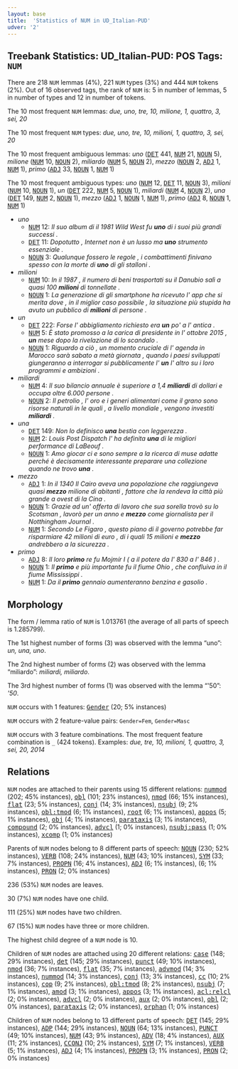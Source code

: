 ```yaml
---
layout: base
title:  'Statistics of NUM in UD_Italian-PUD'
udver: '2'
---
```


## Treebank Statistics: UD_Italian-PUD: POS Tags: `NUM`

There are 218 `NUM` lemmas (4%), 221 `NUM` types (3%) and 444 `NUM` tokens (2%).
Out of 16 observed tags, the rank of `NUM` is: 5 in number of lemmas, 5 in number of types and 12 in number of tokens.

The 10 most frequent `NUM` lemmas: <em>due, uno, tre, 10, milione, 1, quattro, 3, sei, 20</em>

The 10 most frequent `NUM` types:  <em>due, uno, tre, 10, milioni, 1, quattro, 3, sei, 20</em>

The 10 most frequent ambiguous lemmas: <em>uno</em> (<tt><a href="it_pud-pos-DET.html">DET</a></tt> 441, <tt><a href="it_pud-pos-NUM.html">NUM</a></tt> 21, <tt><a href="it_pud-pos-NOUN.html">NOUN</a></tt> 5), <em>milione</em> (<tt><a href="it_pud-pos-NUM.html">NUM</a></tt> 10, <tt><a href="it_pud-pos-NOUN.html">NOUN</a></tt> 2), <em>miliardo</em> (<tt><a href="it_pud-pos-NUM.html">NUM</a></tt> 5, <tt><a href="it_pud-pos-NOUN.html">NOUN</a></tt> 2), <em>mezzo</em> (<tt><a href="it_pud-pos-NOUN.html">NOUN</a></tt> 2, <tt><a href="it_pud-pos-ADJ.html">ADJ</a></tt> 1, <tt><a href="it_pud-pos-NUM.html">NUM</a></tt> 1), <em>primo</em> (<tt><a href="it_pud-pos-ADJ.html">ADJ</a></tt> 33, <tt><a href="it_pud-pos-NOUN.html">NOUN</a></tt> 1, <tt><a href="it_pud-pos-NUM.html">NUM</a></tt> 1)

The 10 most frequent ambiguous types:  <em>uno</em> (<tt><a href="it_pud-pos-NUM.html">NUM</a></tt> 12, <tt><a href="it_pud-pos-DET.html">DET</a></tt> 11, <tt><a href="it_pud-pos-NOUN.html">NOUN</a></tt> 3), <em>milioni</em> (<tt><a href="it_pud-pos-NUM.html">NUM</a></tt> 10, <tt><a href="it_pud-pos-NOUN.html">NOUN</a></tt> 1), <em>un</em> (<tt><a href="it_pud-pos-DET.html">DET</a></tt> 222, <tt><a href="it_pud-pos-NUM.html">NUM</a></tt> 5, <tt><a href="it_pud-pos-NOUN.html">NOUN</a></tt> 1), <em>miliardi</em> (<tt><a href="it_pud-pos-NUM.html">NUM</a></tt> 4, <tt><a href="it_pud-pos-NOUN.html">NOUN</a></tt> 2), <em>una</em> (<tt><a href="it_pud-pos-DET.html">DET</a></tt> 149, <tt><a href="it_pud-pos-NUM.html">NUM</a></tt> 2, <tt><a href="it_pud-pos-NOUN.html">NOUN</a></tt> 1), <em>mezzo</em> (<tt><a href="it_pud-pos-ADJ.html">ADJ</a></tt> 1, <tt><a href="it_pud-pos-NOUN.html">NOUN</a></tt> 1, <tt><a href="it_pud-pos-NUM.html">NUM</a></tt> 1), <em>primo</em> (<tt><a href="it_pud-pos-ADJ.html">ADJ</a></tt> 8, <tt><a href="it_pud-pos-NOUN.html">NOUN</a></tt> 1, <tt><a href="it_pud-pos-NUM.html">NUM</a></tt> 1)


* <em>uno</em>
  * <tt><a href="it_pud-pos-NUM.html">NUM</a></tt> 12: <em>Il suo album di il 1981 Wild West fu <b>uno</b> di i suoi più grandi successi .</em>
  * <tt><a href="it_pud-pos-DET.html">DET</a></tt> 11: <em>Dopotutto , Internet non è un lusso ma <b>uno</b> strumento essenziale .</em>
  * <tt><a href="it_pud-pos-NOUN.html">NOUN</a></tt> 3: <em>Qualunque fossero le regole , i combattimenti finivano spesso con la morte di <b>uno</b> di gli stalloni .</em>
* <em>milioni</em>
  * <tt><a href="it_pud-pos-NUM.html">NUM</a></tt> 10: <em>In il 1987 , il numero di beni trasportati su il Danubio salì a quasi 100 <b>milioni</b> di tonnellate .</em>
  * <tt><a href="it_pud-pos-NOUN.html">NOUN</a></tt> 1: <em>La generazione di gli smartphone ha ricevuto l' app che si merita dove , in il miglior caso possibile , la situazione più stupida ha avuto un pubblico di <b>milioni</b> di persone .</em>
* <em>un</em>
  * <tt><a href="it_pud-pos-DET.html">DET</a></tt> 222: <em>Forse l' abbigliamento richiesto era <b>un</b> po' a l' antica .</em>
  * <tt><a href="it_pud-pos-NUM.html">NUM</a></tt> 5: <em>È stato promosso a la carica di presidente in l' ottobre 2015 , <b>un</b> mese dopo la rivelazione di lo scandalo .</em>
  * <tt><a href="it_pud-pos-NOUN.html">NOUN</a></tt> 1: <em>Riguardo a ciò , un momento cruciale di l' agenda in Marocco sarà sabato a metà giornata , quando i paesi sviluppati giungeranno a interrogar si pubblicamente l' <b>un</b> l' altro su i loro programmi e ambizioni .</em>
* <em>miliardi</em>
  * <tt><a href="it_pud-pos-NUM.html">NUM</a></tt> 4: <em>Il suo bilancio annuale è superiore a 1,4 <b>miliardi</b> di dollari e occupa oltre 6.000 persone .</em>
  * <tt><a href="it_pud-pos-NOUN.html">NOUN</a></tt> 2: <em>Il petrolio , l' oro e i generi alimentari come il grano sono risorse naturali in le quali , a livello mondiale , vengono investiti <b>miliardi</b> .</em>
* <em>una</em>
  * <tt><a href="it_pud-pos-DET.html">DET</a></tt> 149: <em>Non lo definisco <b>una</b> bestia con leggerezza .</em>
  * <tt><a href="it_pud-pos-NUM.html">NUM</a></tt> 2: <em>Louis Post Dispatch l' ha definita <b>una</b> di le migliori performance di LaBeouf .</em>
  * <tt><a href="it_pud-pos-NOUN.html">NOUN</a></tt> 1: <em>Amo giocar ci e sono sempre a la ricerca di muse adatte perché è decisamente interessante preparare una collezione quando ne trovo <b>una</b> .</em>
* <em>mezzo</em>
  * <tt><a href="it_pud-pos-ADJ.html">ADJ</a></tt> 1: <em>In il 1340 Il Cairo aveva una popolazione che raggiungeva quasi <b>mezzo</b> milione di abitanti , fattore che la rendeva la città più grande a ovest di la Cina .</em>
  * <tt><a href="it_pud-pos-NOUN.html">NOUN</a></tt> 1: <em>Grazie ad un' offerta di lavoro che sua sorella trovò su lo Scotsman , lavorò per un anno e <b>mezzo</b> come giornalista per il Notthingham Journal .</em>
  * <tt><a href="it_pud-pos-NUM.html">NUM</a></tt> 1: <em>Secondo Le Figaro , questo piano di il governo potrebbe far risparmiare 42 milioni di euro , di i quali 15 milioni e <b>mezzo</b> andrebbero a la sicurezza .</em>
* <em>primo</em>
  * <tt><a href="it_pud-pos-ADJ.html">ADJ</a></tt> 8: <em>Il loro <b>primo</b> re fu Mojmír I ( a il potere da l' 830 a l' 846 ) .</em>
  * <tt><a href="it_pud-pos-NOUN.html">NOUN</a></tt> 1: <em>Il <b>primo</b> e più importante fu il fiume Ohio , che confluiva in il fiume Mississippi .</em>
  * <tt><a href="it_pud-pos-NUM.html">NUM</a></tt> 1: <em>Da il <b>primo</b> gennaio aumenteranno benzina e gasolio .</em>

## Morphology

The form / lemma ratio of `NUM` is 1.013761 (the average of all parts of speech is 1.285799).

The 1st highest number of forms (3) was observed with the lemma “uno”: <em>un, una, uno</em>.

The 2nd highest number of forms (2) was observed with the lemma “miliardo”: <em>miliardi, miliardo</em>.

The 3rd highest number of forms (1) was observed with the lemma “'50”: <em>'50</em>.

`NUM` occurs with 1 features: <tt><a href="it_pud-feat-Gender.html">Gender</a></tt> (20; 5% instances)

`NUM` occurs with 2 feature-value pairs: `Gender=Fem`, `Gender=Masc`

`NUM` occurs with 3 feature combinations.
The most frequent feature combination is `_` (424 tokens).
Examples: <em>due, tre, 10, milioni, 1, quattro, 3, sei, 20, 2014</em>


## Relations

`NUM` nodes are attached to their parents using 15 different relations: <tt><a href="it_pud-dep-nummod.html">nummod</a></tt> (202; 45% instances), <tt><a href="it_pud-dep-obl.html">obl</a></tt> (101; 23% instances), <tt><a href="it_pud-dep-nmod.html">nmod</a></tt> (66; 15% instances), <tt><a href="it_pud-dep-flat.html">flat</a></tt> (23; 5% instances), <tt><a href="it_pud-dep-conj.html">conj</a></tt> (14; 3% instances), <tt><a href="it_pud-dep-nsubj.html">nsubj</a></tt> (9; 2% instances), <tt><a href="it_pud-dep-obl-tmod.html">obl:tmod</a></tt> (6; 1% instances), <tt><a href="it_pud-dep-root.html">root</a></tt> (6; 1% instances), <tt><a href="it_pud-dep-appos.html">appos</a></tt> (5; 1% instances), <tt><a href="it_pud-dep-obj.html">obj</a></tt> (4; 1% instances), <tt><a href="it_pud-dep-parataxis.html">parataxis</a></tt> (3; 1% instances), <tt><a href="it_pud-dep-compound.html">compound</a></tt> (2; 0% instances), <tt><a href="it_pud-dep-advcl.html">advcl</a></tt> (1; 0% instances), <tt><a href="it_pud-dep-nsubj-pass.html">nsubj:pass</a></tt> (1; 0% instances), <tt><a href="it_pud-dep-xcomp.html">xcomp</a></tt> (1; 0% instances)

Parents of `NUM` nodes belong to 8 different parts of speech: <tt><a href="it_pud-pos-NOUN.html">NOUN</a></tt> (230; 52% instances), <tt><a href="it_pud-pos-VERB.html">VERB</a></tt> (108; 24% instances), <tt><a href="it_pud-pos-NUM.html">NUM</a></tt> (43; 10% instances), <tt><a href="it_pud-pos-SYM.html">SYM</a></tt> (33; 7% instances), <tt><a href="it_pud-pos-PROPN.html">PROPN</a></tt> (16; 4% instances), <tt><a href="it_pud-pos-ADJ.html">ADJ</a></tt> (6; 1% instances),  (6; 1% instances), <tt><a href="it_pud-pos-PRON.html">PRON</a></tt> (2; 0% instances)

236 (53%) `NUM` nodes are leaves.

30 (7%) `NUM` nodes have one child.

111 (25%) `NUM` nodes have two children.

67 (15%) `NUM` nodes have three or more children.

The highest child degree of a `NUM` node is 10.

Children of `NUM` nodes are attached using 20 different relations: <tt><a href="it_pud-dep-case.html">case</a></tt> (148; 29% instances), <tt><a href="it_pud-dep-det.html">det</a></tt> (145; 29% instances), <tt><a href="it_pud-dep-punct.html">punct</a></tt> (49; 10% instances), <tt><a href="it_pud-dep-nmod.html">nmod</a></tt> (36; 7% instances), <tt><a href="it_pud-dep-flat.html">flat</a></tt> (35; 7% instances), <tt><a href="it_pud-dep-advmod.html">advmod</a></tt> (14; 3% instances), <tt><a href="it_pud-dep-nummod.html">nummod</a></tt> (14; 3% instances), <tt><a href="it_pud-dep-conj.html">conj</a></tt> (13; 3% instances), <tt><a href="it_pud-dep-cc.html">cc</a></tt> (10; 2% instances), <tt><a href="it_pud-dep-cop.html">cop</a></tt> (9; 2% instances), <tt><a href="it_pud-dep-obl-tmod.html">obl:tmod</a></tt> (8; 2% instances), <tt><a href="it_pud-dep-nsubj.html">nsubj</a></tt> (7; 1% instances), <tt><a href="it_pud-dep-amod.html">amod</a></tt> (3; 1% instances), <tt><a href="it_pud-dep-appos.html">appos</a></tt> (3; 1% instances), <tt><a href="it_pud-dep-acl-relcl.html">acl:relcl</a></tt> (2; 0% instances), <tt><a href="it_pud-dep-advcl.html">advcl</a></tt> (2; 0% instances), <tt><a href="it_pud-dep-aux.html">aux</a></tt> (2; 0% instances), <tt><a href="it_pud-dep-obl.html">obl</a></tt> (2; 0% instances), <tt><a href="it_pud-dep-parataxis.html">parataxis</a></tt> (2; 0% instances), <tt><a href="it_pud-dep-orphan.html">orphan</a></tt> (1; 0% instances)

Children of `NUM` nodes belong to 13 different parts of speech: <tt><a href="it_pud-pos-DET.html">DET</a></tt> (145; 29% instances), <tt><a href="it_pud-pos-ADP.html">ADP</a></tt> (144; 29% instances), <tt><a href="it_pud-pos-NOUN.html">NOUN</a></tt> (64; 13% instances), <tt><a href="it_pud-pos-PUNCT.html">PUNCT</a></tt> (49; 10% instances), <tt><a href="it_pud-pos-NUM.html">NUM</a></tt> (43; 9% instances), <tt><a href="it_pud-pos-ADV.html">ADV</a></tt> (18; 4% instances), <tt><a href="it_pud-pos-AUX.html">AUX</a></tt> (11; 2% instances), <tt><a href="it_pud-pos-CCONJ.html">CCONJ</a></tt> (10; 2% instances), <tt><a href="it_pud-pos-SYM.html">SYM</a></tt> (7; 1% instances), <tt><a href="it_pud-pos-VERB.html">VERB</a></tt> (5; 1% instances), <tt><a href="it_pud-pos-ADJ.html">ADJ</a></tt> (4; 1% instances), <tt><a href="it_pud-pos-PROPN.html">PROPN</a></tt> (3; 1% instances), <tt><a href="it_pud-pos-PRON.html">PRON</a></tt> (2; 0% instances)

